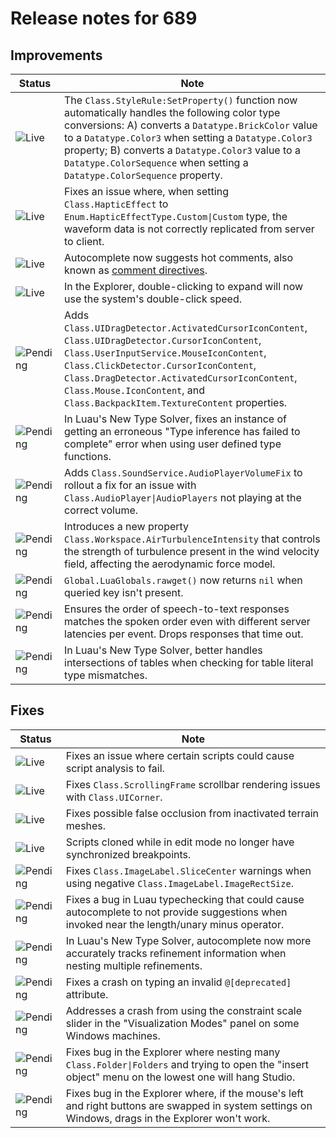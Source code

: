 # Release notes for 689

## Improvements

| Status | Note |
|--------|------|
| ![Live](https://img.shields.io/badge/Live-009E57?style=flat)  | The `Class.StyleRule:SetProperty()` function now automatically handles the following color type conversions: A) converts a `Datatype.BrickColor` value to a `Datatype.Color3` when setting a `Datatype.Color3` property; B) converts a `Datatype.Color3` value to a `Datatype.ColorSequence` when setting a `Datatype.ColorSequence` property. |
| ![Live](https://img.shields.io/badge/Live-009E57?style=flat)  | Fixes an issue where, when setting `Class.HapticEffect` to `Enum.HapticEffectType.Custom\|Custom` type, the waveform data is not correctly replicated from server to client. |
| ![Live](https://img.shields.io/badge/Live-009E57?style=flat)  | Autocomplete now suggests hot comments, also known as [comment directives](/luau/comments#comment-directives). |
| ![Live](https://img.shields.io/badge/Live-009E57?style=flat)  | In the Explorer, double-clicking to expand will now use the system's double-click speed. |
| ![Pending](https://img.shields.io/badge/Pending-DEA517?style=flat)  | Adds `Class.UIDragDetector.ActivatedCursorIconContent`, `Class.UIDragDetector.CursorIconContent`, `Class.UserInputService.MouseIconContent`, `Class.ClickDetector.CursorIconContent`, `Class.DragDetector.ActivatedCursorIconContent`, `Class.Mouse.IconContent`, and `Class.BackpackItem.TextureContent` properties. |
| ![Pending](https://img.shields.io/badge/Pending-DEA517?style=flat)  | In Luau's New Type Solver, fixes an instance of getting an erroneous "Type inference has failed to complete" error when using user defined type functions. |
| ![Pending](https://img.shields.io/badge/Pending-DEA517?style=flat)  | Adds `Class.SoundService.AudioPlayerVolumeFix` to rollout a fix for an issue with `Class.AudioPlayer\|AudioPlayers` not playing at the correct volume. |
| ![Pending](https://img.shields.io/badge/Pending-DEA517?style=flat)  | Introduces a new property `Class.Workspace.AirTurbulenceIntensity` that controls the strength of turbulence present in the wind velocity field, affecting the aerodynamic force model. |
| ![Pending](https://img.shields.io/badge/Pending-DEA517?style=flat)  | `Global.LuaGlobals.rawget()` now returns `nil` when queried key isn't present. |
| ![Pending](https://img.shields.io/badge/Pending-DEA517?style=flat)  | Ensures the order of speech-to-text responses matches the spoken order even with different server latencies per event. Drops responses that time out. |
| ![Pending](https://img.shields.io/badge/Pending-DEA517?style=flat)  | In Luau's New Type Solver, better handles intersections of tables when checking for table literal type mismatches. |
## Fixes

| Status | Note |
|--------|------|
| ![Live](https://img.shields.io/badge/Live-009E57?style=flat)  | Fixes an issue where certain scripts could cause script analysis to fail. |
| ![Live](https://img.shields.io/badge/Live-009E57?style=flat)  | Fixes `Class.ScrollingFrame` scrollbar rendering issues with `Class.UICorner`. |
| ![Live](https://img.shields.io/badge/Live-009E57?style=flat)  | Fixes possible false occlusion from inactivated terrain meshes. |
| ![Live](https://img.shields.io/badge/Live-009E57?style=flat)  | Scripts cloned while in edit mode no longer have synchronized breakpoints. |
| ![Pending](https://img.shields.io/badge/Pending-DEA517?style=flat)  | Fixes `Class.ImageLabel.SliceCenter` warnings when using negative `Class.ImageLabel.ImageRectSize`. |
| ![Pending](https://img.shields.io/badge/Pending-DEA517?style=flat)  | Fixes a bug in Luau typechecking that could cause autocomplete to not provide suggestions when invoked near the length/unary minus operator. |
| ![Pending](https://img.shields.io/badge/Pending-DEA517?style=flat)  | In Luau's New Type Solver, autocomplete now more accurately tracks refinement information when nesting multiple refinements. |
| ![Pending](https://img.shields.io/badge/Pending-DEA517?style=flat)  | Fixes a crash on typing an invalid `@[deprecated]` attribute. |
| ![Pending](https://img.shields.io/badge/Pending-DEA517?style=flat)  | Addresses a crash from using the constraint scale slider in the "Visualization Modes" panel on some Windows machines. |
| ![Pending](https://img.shields.io/badge/Pending-DEA517?style=flat)  | Fixes bug in the Explorer where nesting many `Class.Folder\|Folders` and trying to open the "insert object" menu on the lowest one will hang Studio. |
| ![Pending](https://img.shields.io/badge/Pending-DEA517?style=flat)  | Fixes bug in the Explorer where, if the mouse's left and right buttons are swapped in system settings on Windows, drags in the Explorer won't work. |
